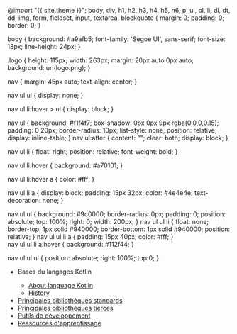 
@import "{{ site.theme }}";
body, div, h1, h2, h3, h4, h5, h6, p, ul, ol, li, dl, dt, dd, img, form, fieldset, input, textarea, blockquote {
	margin: 0; padding: 0; border: 0;
}

body {
	background: #a9afb5;
	font-family: 'Segoe UI', sans-serif;
	font-size: 18px;
	line-height: 24px;
}

.logo {
	height: 115px;
    width: 263px;
    margin: 20px auto 0px auto;
    background: url(logo.png);
}

nav {
	margin: 45px auto;
	text-align: center;
}

nav ul ul {
	display: none;
}

nav ul li:hover > ul {
	display: block;
}

nav ul {
	background: #f1f4f7;
	box-shadow: 0px 0px 9px rgba(0,0,0,0.15);
	padding: 0 20px;
	border-radius: 10px;
	list-style: none;
	position: relative;
	display: inline-table;
}
nav ul:after {
	content: "";
	clear: both;
	display: block;
}

nav ul li {
	float: right;
	position: relative;
	font-weight: bold;
}

nav ul li:hover {
	background: #a70101;
}

nav ul li:hover a {
	color: #fff;
}

nav ul li a {
	display: block;
	padding: 15px 32px;
	color: #4e4e4e;
	text-decoration: none;
}

nav ul ul {
	background: #9c0000;
	border-radius: 0px;
	padding: 0;
	position: absolute;
	top: 100%;
	right: 0;
	width: 200px;
}
nav ul ul li {
	float: none;
	border-top: 1px solid #940000;
	border-bottom: 1px solid #940000;
	position: relative;
}
nav ul ul li a {
	padding: 15px 40px;
	color: #fff;
}	
nav ul ul li a:hover {
	background: #112f44;
}
		
nav ul ul ul {
	position: absolute;
	right: 100%;
	top:0;
}
		

<nav>
	<ul>
		<li> Bases du langages Kotlin</li>
			<ul>
				<li><a href="#" >About language Kotlin</a></li>
				<li><a href="#">History</a></li>
			</ul>
		<li><a href="#">Principales bibliothèques standards</a></li>
		<li><a href="#">Principales bibliothèques tierces</a></li>
		<li><a href="#">Putils de développement</a></li>
		<li><a href="#">Ressources d'apprentissage</a></li>
	</ul>
</nav>


